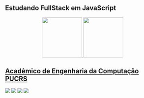 ## Estudando FullStack em JavaScript
<div align="center">
  <a href="https://github.com/guilhermekollet">
  <img height="130em" src="https://github-readme-stats.vercel.app/api?username=guilhermekollet&show_icons=true&theme=merko&include_all_commits=true&count_private=true"/>
  <img height="130em" src="https://github-readme-stats.vercel.app/api/top-langs/?username=guilhermekollet&layout=compact&langs_count=7&theme=merko"/>
</div>

##
  <h2>Acadêmico de Engenharia da Computação PUCRS</h2>
  <div> 
  <a href="https://www.youtube.com/channel/UCG_E_yE4lDNt4YFLNKik7WQ" target="_blank"><img src="https://img.shields.io/badge/YouTube-FF0000?style=for-the-badge&logo=youtube&logoColor=white" target="_blank"></a>
  <a href="https://www.instagram.com/guisklherme/" target="_blank"><img src="https://img.shields.io/badge/-Instagram-%23E4405F?style=for-the-badge&logo=instagram&logoColor=white" target="_blank"></a>
  <a href="https://www.linkedin.com/in/guilhermekollet/" target="_blank"><img src="https://img.shields.io/badge/-LinkedIn-%230077B5?style=for-the-badge&logo=linkedin&logoColor=white" target="_blank"></a> 
   <a href="https://www.linkedin.com/in/guilhermekollet/" target="_blank"><img src="https://img.shields.io/badge/NVIDIA-GTX1060-76B900?style=for-the-badge&logo=nvidia&logoColor=white"></a>  
     	
</div>
